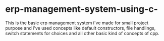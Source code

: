 # erp-management-system-using-c-
This is the basic erp management system i've made for small project purpose and i've used concepts like default constructors, file handlings, switch statements for choices and all other basic kind of concepts of cpp.
